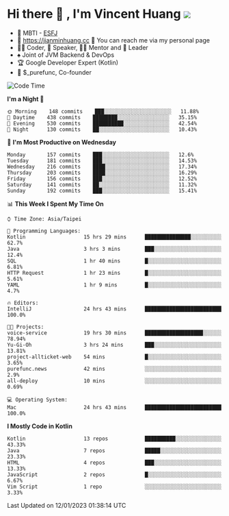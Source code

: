 # Hi there 👋 , I'm Vincent Huang ![](https://komarev.com/ghpvc/?username=Jian-Min-Huang)
- 👀 MBTI - [ESFJ](https://www.16personalities.com/esfj-personality)
- 💎 https://jianminhuang.cc 🙋 You can reach me via my personal page
- 👨‍💻 Coder, 🎤 Speaker, 👨‍🏫 Mentor and 🚀 Leader
- ♠️ Joint of JVM Backend & DevOps
- 🏆 Google Developer Expert (Kotlin)
- 💼 $_purefunc, Co-founder

<!--START_SECTION:waka-->
![Code Time](http://img.shields.io/badge/Code%20Time-1%2C430%20hrs%2030%20mins-blue)

**I'm a Night 🦉** 

```text
🌞 Morning    148 commits    ███░░░░░░░░░░░░░░░░░░░░░░   11.88% 
🌆 Daytime    438 commits    ████████░░░░░░░░░░░░░░░░░   35.15% 
🌃 Evening    530 commits    ██████████░░░░░░░░░░░░░░░   42.54% 
🌙 Night      130 commits    ██░░░░░░░░░░░░░░░░░░░░░░░   10.43%

```
📅 **I'm Most Productive on Wednesday** 

```text
Monday       157 commits    ███░░░░░░░░░░░░░░░░░░░░░░   12.6% 
Tuesday      181 commits    ███░░░░░░░░░░░░░░░░░░░░░░   14.53% 
Wednesday    216 commits    ████░░░░░░░░░░░░░░░░░░░░░   17.34% 
Thursday     203 commits    ████░░░░░░░░░░░░░░░░░░░░░   16.29% 
Friday       156 commits    ███░░░░░░░░░░░░░░░░░░░░░░   12.52% 
Saturday     141 commits    ██░░░░░░░░░░░░░░░░░░░░░░░   11.32% 
Sunday       192 commits    ███░░░░░░░░░░░░░░░░░░░░░░   15.41%

```


📊 **This Week I Spent My Time On** 

```text
⌚︎ Time Zone: Asia/Taipei

💬 Programming Languages: 
Kotlin                   15 hrs 29 mins      ███████████████░░░░░░░░░░   62.7% 
Java                     3 hrs 3 mins        ███░░░░░░░░░░░░░░░░░░░░░░   12.4% 
SQL                      1 hr 40 mins        █░░░░░░░░░░░░░░░░░░░░░░░░   6.81% 
HTTP Request             1 hr 23 mins        █░░░░░░░░░░░░░░░░░░░░░░░░   5.61% 
YAML                     1 hr 9 mins         █░░░░░░░░░░░░░░░░░░░░░░░░   4.7%

🔥 Editors: 
IntelliJ                 24 hrs 43 mins      █████████████████████████   100.0%

🐱‍💻 Projects: 
voice-service            19 hrs 30 mins      ███████████████████░░░░░░   78.94% 
Yu-Gi-Oh                 3 hrs 24 mins       ███░░░░░░░░░░░░░░░░░░░░░░   13.81% 
project-allticket-web    54 mins             █░░░░░░░░░░░░░░░░░░░░░░░░   3.65% 
purefunc.news            42 mins             ░░░░░░░░░░░░░░░░░░░░░░░░░   2.9% 
all-deploy               10 mins             ░░░░░░░░░░░░░░░░░░░░░░░░░   0.69%

💻 Operating System: 
Mac                      24 hrs 43 mins      █████████████████████████   100.0%

```

**I Mostly Code in Kotlin** 

```text
Kotlin                   13 repos            ██████████░░░░░░░░░░░░░░░   43.33% 
Java                     7 repos             █████░░░░░░░░░░░░░░░░░░░░   23.33% 
HTML                     4 repos             ███░░░░░░░░░░░░░░░░░░░░░░   13.33% 
JavaScript               2 repos             █░░░░░░░░░░░░░░░░░░░░░░░░   6.67% 
Vim Script               1 repo              ░░░░░░░░░░░░░░░░░░░░░░░░░   3.33%

```



 Last Updated on 12/01/2023 01:38:14 UTC
<!--END_SECTION:waka-->
